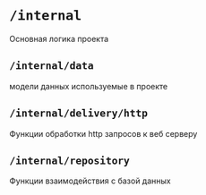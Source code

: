 # `/internal`
Основная логика проекта


## `/internal/data`
модели данных используемые в проекте 

## `/internal/delivery/http`
Функции обработки http запросов к веб серверу

## `/internal/repository`
Функции взаимодействия с базой данных




